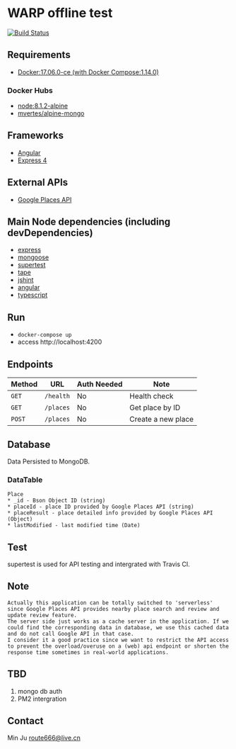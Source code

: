 # WARP offline test
[![Build Status](https://travis-ci.org/ilovelili/warp-restaurant.svg?branch=master)](https://travis-ci.org/ilovelili/warp-restaurant)

## Requirements
* [Docker:17.06.0-ce (with Docker Compose:1.14.0)](https://docs.docker.com/)

### Docker Hubs
* [node:8.1.2-alpine](https://hub.docker.com/_/node/)
* [mvertes/alpine-mongo](https://hub.docker.com/r/mvertes/alpine-mongo/)

## Frameworks
* [Angular](https://angular.io/)
* [Express 4](https://expressjs.com/)

## External APIs
* [Google Places API](https://developers.google.com/places/)

## Main Node dependencies (including devDependencies)
* [express](https://www.npmjs.com/package/express)
* [mongoose](https://www.npmjs.com/package/mongoose)
* [supertest](https://www.npmjs.com/package/supertest)
* [tape](https://www.npmjs.com/package/tape)
* [jshint](https://www.npmjs.com/package/jshint)
* [angular](https://www.npmjs.com/package/angular)
* [typescript](https://www.npmjs.com/package/typescript)

## Run
* `docker-compose up`
* access http://localhost:4200

## Endpoints
| Method      | URL         | Auth Needed   | Note               |
| ---         | ---         | ---           | ---                |
| `GET`       | `/health`   | No            | Health check       |
| `GET`       | `/places`   | No            | Get place by ID    |
| `POST`      | `/places`   | No            | Create a new place |

## Database
Data Persisted to MongoDB.

### DataTable
    Place
    * _id - Bson Object ID (string)
    * placeId - place ID provided by Google Places API (string)
    * placeResult - place detailed info provided by Google Places API (Object)
    * lastModified - last modified time (Date)

## Test
   supertest is used for API testing and intergrated with Travis CI.

## Note
    Actually this application can be totally switched to 'serverless' since Google Places API provides nearby place search and review and update review feature.
    The server side just works as a cache server in the application. If we could find the corresponding data in database, we use this cached data and do not call Google API in that case.
    I consider it a good practice since we want to restrict the API access to prevent the overload/overuse on a (web) api endpoint or shorten the response time sometimes in real-world applications.

## TBD
1. mongo db auth
2. PM2 intergration

## Contact
Min Ju <route666@live.cn>